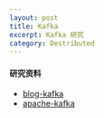 ```yaml
---
layout: post
title: Kafka
excerpt: Kafka 研究
category: Destributed
---
```


#### 研究资料
- [blog-kafka](http://www.jasongj.com/categories/Kafka/)
- [apache-kafka](http://kafka.apache.org/intro.html)